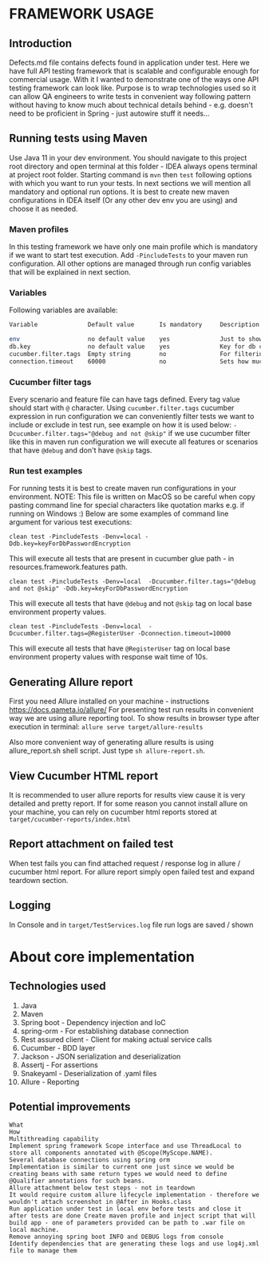 # FRAMEWORK USAGE

## Introduction
Defects.md file contains defects found in application under test.
Here we have full API testing framework that is scalable and configurable enough for commercial usage.
With it I wanted to demonstrate one of the ways one API testing framework can look like. Purpose is to wrap technologies used 
so it can allow QA engineers to write tests in convenient way following pattern without having to know much about technical details behind - 
e.g. doesn't need to be proficient in Spring - just autowire stuff it needs...

## Running tests using Maven
Use Java 11 in your dev environment.
You should navigate to this project root directory and open terminal at this folder - IDEA always opens 
terminal at project root folder. Starting command is ```mvn``` then ```test``` following options with which you
want to run your tests. In next sections we will mention all mandatory and optional run options.
It is best to create new maven configurations in IDEA itself (Or any other dev env you are using) and choose it as needed.

### Maven profiles
In this testing framework we have only one main profile which is mandatory if we want to start test execution.
Add ```-PincludeTests``` to your maven run configuration. All other options are managed through run config variables 
that will be explained in next section.

### Variables
Following variables are available:
```bash
Variable              Default value       Is mandatory     Description

env                   no default value    yes              Just to show how we can user different properties, use local value for testing local instance of app
db.key                no default value    yes              Key for db connection password decription - Use keyForDbPasswordEncryption value.
cucumber.filter.tags  Empty string        no               For filtering tests to run according to scenario / feature tags
connection.timeout    60000               no               Sets how much fmwk will wait for service response in millis
```

### Cucumber filter tags
Every scenario and feature file can have tags defined. Every tag value should start with ```@``` character.
Using ```cucumber.filter.tags``` cucumber expression in run configuration we can conveniently filter tests we want to include
or exclude in test run, see example on how it is used below:
```-Dcucumber.filter.tags="@debug and not @skip"``` if we use cucumber filter like this in maven run configuration we will 
execute all features or scenarios that have ```@debug``` and don't have ```@skip``` tags.


### Run test examples
For running tests it is best to create maven run configurations in your environment.
NOTE: This file is written on MacOS so be careful when copy pasting command line for special characters like quotation marks e.g. if running on Windows :)
Below are some examples of command line argument for various test executions:

```
clean test -PincludeTests -Denv=local -Ddb.key=keyForDbPasswordEncryption
```

This will execute all tests that are present in cucumber glue path - in resources.framework.features path.

```
clean test -PincludeTests -Denv=local  -Dcucumber.filter.tags="@debug and not @skip" -Ddb.key=keyForDbPasswordEncryption
```

This will execute all tests that have ```@debug``` and not ```@skip``` tag on local base environment property values.

```
clean test -PincludeTests -Denv=local  -Dcucumber.filter.tags=@RegisterUser -Dconnection.timeout=10000
```

This will execute all tests that have ```@RegisterUser``` tag on local base environment property values with response wait time of 10s.


## Generating Allure report
First you need Allure installed on your machine - instructions https://docs.qameta.io/allure/
For presenting test run results in convenient way we are using allure reporting tool. To show results in browser type after execution in terminal:
```allure serve target/allure-results```

Also more convenient way of generating allure results is using allure_report.sh shell script. Just type ```sh allure-report.sh```.


## View Cucumber HTML report
It is recommended to user allure reports for results view cause it is very detailed and pretty report. If for some reason
you cannot install allure on your machine, you can rely on cucumber html reports stored at ```target/cucumber-reports/index.html```

## Report attachment on failed test
When test fails you can find attached request / response log in allure / cucumber html report. 
For allure report simply open failed test and expand teardown section.

## Logging
In Console and in ```target/TestServices.log``` file run logs are saved / shown

# About core implementation

## Technologies used
1. Java
2. Maven
3. Spring boot - Dependency injection and IoC
4. spring-orm - For establishing database connection
4. Rest assured client - Client for making actual service calls
5. Cucumber - BDD layer
6. Jackson - JSON serialization and deserialization
7. Assertj - For assertions
8. Snakeyaml - Deserialization of .yaml files
9. Allure - Reporting

## Potential improvements
```
What                                                                                   How
Multithreading capability                                                              Implement spring framework Scope interface and use ThreadLocal to store all components annotated with @Scope(MyScope.NAME).
Several database connections using spring orm                                          Implementation is similar to current one just since we would be creating beans with same return types we would need to define @Qualifier annotations for such beans.
Allure attachment below test steps - not in teardown                                   It would require custom allure lifecycle implementation - therefore we wouldn't attach screenshot in @After in Hooks.class
Run application under test in local env before tests and close it after tests are done Create maven profile and inject script that will build app - one of parameters provided can be path to .war file on local machine. 
Remove annoying spring boot INFO and DEBUG logs from console                           Identify dependencies that are generating these logs and use log4j.xml file to manage them
```
